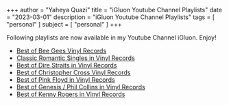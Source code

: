 +++
author = "Yaheya Quazi"
title = "iGluon Youtube Channel Playlists"
date = "2023-03-01"
description = "iGluon Youtube Channel Playlists"
tags = [
"personal"
]
subject = [
"personal"
]
+++

Following playlists are now available in my Youtube Channel iGluon. Enjoy!

* [Best of Bee Gees Vinyl Records](../pl-beegees)
* [Classic Romantic Singles in Vinyl Records](../pl-romantic)
* [Best of Dire Straits in Vinyl Records](../pl-direstraits)
* [Best of Christopher Cross Vinyl Records](../pl-christophercross)
* [Best of Pink Floyd in Vinyl Records](../pl-pinkfloyd)
* [Best of Genesis / Phil Collins in Vinyl Records](../pl-philcollins)
* [Best of Kenny Rogers in Vinyl Records](../pl-kennyrogers)